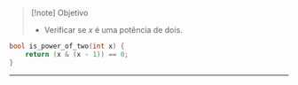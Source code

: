> [!note] Objetivo
> - Verificar se $x$ é uma potência de dois.

```cpp
bool is_power_of_two(int x) {
	return (x & (x - 1)) == 0;
}
```

---